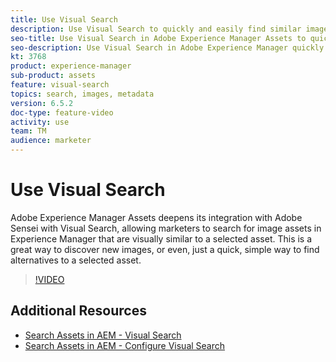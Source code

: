 ```yaml
---
title: Use Visual Search
description: Use Visual Search to quickly and easily find similar images across the DAM.
seo-title: Use Visual Search in Adobe Experience Manager Assets to quickly and easily find similar images across the DAM.
seo-description: Use Visual Search in Adobe Experience Manager quickly and easily across the DAM.
kt: 3768
product: experience-manager
sub-product: assets
feature: visual-search
topics: search, images, metadata
version: 6.5.2
doc-type: feature-video
activity: use
team: TM
audience: marketer
---
```

 
# Use Visual Search

Adobe Experience Manager Assets deepens its integration with Adobe Sensei with Visual Search, allowing marketers to search for image assets in Experience Manager that are visually similar to a selected asset. This is a great way to discover new images, or even, just a quick, simple way to find alternatives to a selected asset.

>[!VIDEO](https://video.tv.adobe.com/v/29132/?quality=12)

## Additional Resources

+ [Search Assets in AEM - Visual Search](https://helpx.adobe.com/experience-manager/6-5/assets/using/search-assets.html#visualsearch)
+ [Search Assets in AEM - Configure Visual Search](https://helpx.adobe.com/experience-manager/6-5/assets/using/search-assets.html#configvisualsearch)

